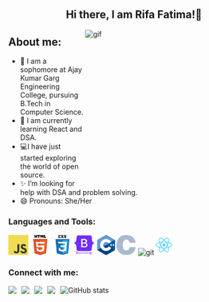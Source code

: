 <h2 align="center">Hi there, I am Rifa Fatima!👋</h2>

<img align="right" alt="gif" src="https://cdn.dribbble.com/users/2646423/screenshots/5507196/computer.gif" width="350" height="300" />

## About me:
- 🏫 I am a sophomore at Ajay Kumar Garg Engineering College, pursuing B.Tech in Computer Science.
- 🌱 I am currently learning React and DSA. 
- 💻I have just started exploring the world of open source.
- ✨ I’m looking for help with DSA and problem solving.
- 😄 Pronouns: She/Her

### Languages and Tools:
<p align="left"><img height="40" width="40" src="https://raw.githubusercontent.com/github/explore/80688e429a7d4ef2fca1e82350fe8e3517d3494d/topics/javascript/javascript.png" /> <img height="40" width="40" src="https://raw.githubusercontent.com/github/explore/80688e429a7d4ef2fca1e82350fe8e3517d3494d/topics/html/html.png" /> <img height="40" width="40" src="https://raw.githubusercontent.com/github/explore/80688e429a7d4ef2fca1e82350fe8e3517d3494d/topics/css/css.png" /> <img src="https://raw.githubusercontent.com/devicons/devicon/master/icons/bootstrap/bootstrap-plain-wordmark.svg" alt="bootstrap" width="40" height="40"/> 
<img height="40" width="40" src="https://raw.githubusercontent.com/github/explore/80688e429a7d4ef2fca1e82350fe8e3517d3494d/topics/cpp/cpp.png" /><img src="https://raw.githubusercontent.com/devicons/devicon/master/icons/c/c-original.svg" alt="c" width="40" height="40"/> <img src="https://www.vectorlogo.zone/logos/git-scm/git-scm-icon.svg" alt="git" width="40" height="40"/><img height="40" width="40" src="https://raw.githubusercontent.com/github/explore/80688e429a7d4ef2fca1e82350fe8e3517d3494d/topics/react/react.png" />
</p>

 ### Connect with me:
<a href="www.linkedin.com/in/rifafatima">
  <img align="left" width="26px" src="https://cdn.jsdelivr.net/npm/simple-icons@v3/icons/linkedin.svg"  />
</a>
<a href="https://twitter.com/rifatima23">
  <img align="left" width="26px" src="https://cdn.jsdelivr.net/npm/simple-icons@v3/icons/twitter.svg" />
</a>
<a href="mailto:rifafatima02@gmail.com">
  <img align="left" width="26px" src="https://cdn.jsdelivr.net/npm/simple-icons@v3/icons/gmail.svg" />
</a>
<a href="https://rifafatima02.medium.com/">
  <img align="left" width="26px" src="https://cdn.jsdelivr.net/npm/simple-icons@v3/icons/medium.svg" />
</a>

![GitHub stats](https://github-readme-stats.vercel.app/api?username=rifafatima&show_icons=true)  

<br/>
